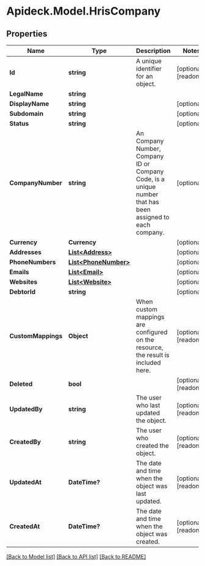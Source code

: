 # Apideck.Model.HrisCompany

## Properties

Name | Type | Description | Notes
------------ | ------------- | ------------- | -------------
**Id** | **string** | A unique identifier for an object. | [optional] [readonly] 
**LegalName** | **string** |  | 
**DisplayName** | **string** |  | [optional] 
**Subdomain** | **string** |  | [optional] 
**Status** | **string** |  | [optional] 
**CompanyNumber** | **string** | An Company Number, Company ID or Company Code, is a unique number that has been assigned to each company. | [optional] 
**Currency** | **Currency** |  | [optional] 
**Addresses** | [**List&lt;Address&gt;**](Address.md) |  | [optional] 
**PhoneNumbers** | [**List&lt;PhoneNumber&gt;**](PhoneNumber.md) |  | [optional] 
**Emails** | [**List&lt;Email&gt;**](Email.md) |  | [optional] 
**Websites** | [**List&lt;Website&gt;**](Website.md) |  | [optional] 
**DebtorId** | **string** |  | [optional] 
**CustomMappings** | **Object** | When custom mappings are configured on the resource, the result is included here. | [optional] [readonly] 
**Deleted** | **bool** |  | [optional] [readonly] 
**UpdatedBy** | **string** | The user who last updated the object. | [optional] [readonly] 
**CreatedBy** | **string** | The user who created the object. | [optional] [readonly] 
**UpdatedAt** | **DateTime?** | The date and time when the object was last updated. | [optional] [readonly] 
**CreatedAt** | **DateTime?** | The date and time when the object was created. | [optional] [readonly] 

[[Back to Model list]](../README.md#documentation-for-models) [[Back to API list]](../README.md#documentation-for-api-endpoints) [[Back to README]](../README.md)

